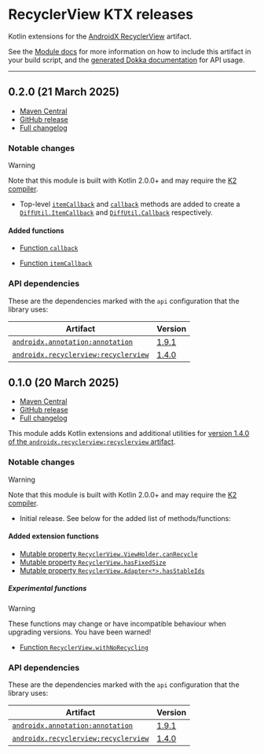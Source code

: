 # RecyclerView KTX releases

Kotlin extensions for
the [AndroidX RecyclerView](https://developer.android.com/jetpack/androidx/releases/recyclerview)
artifact.

See the [Module docs](./Module.md) for more information on how to include this artifact in your
build script, and
the [generated Dokka documentation](https://edricchan03.github.io/androidx-ktx-extras/androidx/recyclerview/recyclerview-ktx/index.html)
for API usage.

---

<a name="0.2.0"></a>

## 0.2.0 (21 March 2025)

* [Maven Central](https://central.sonatype.com/artifact/io.github.edricchan03.androidx.recyclerview/recyclerview-ktx/0.2.0)
* [GitHub release](https://github.com/EdricChan03/androidx-ktx-extras/releases/tag/recyclerview-ktx@0.2.0)
* [Full changelog](https://github.com/EdricChan03/androidx-ktx-extras/compare/recyclerview-ktx@0.1.0...recyclerview-ktx@0.2.0)

### Notable changes

> [!warning]
> Note that this module is built with Kotlin 2.0.0+ and may require
> the [K2 compiler](https://kotlinlang.org/docs/k2-compiler-migration-guide.html).

* Top-level [
  `itemCallback`](https://edricchan03.github.io/androidx-ktx-extras/androidx/recyclerview/recyclerview-ktx/io.github.edricchan03.androidx.recyclerview.ktx/item-callback.html)
  and [
  `callback`](https://edricchan03.github.io/androidx-ktx-extras/androidx/recyclerview/recyclerview-ktx/io.github.edricchan03.androidx.recyclerview.ktx/callback.html)
  methods are added to create a [
  `DiffUtil.ItemCallback`](https://developer.android.com/reference/kotlin/androidx/recyclerview/widget/DiffUtil.ItemCallback.html)
  and [
  `DiffUtil.Callback`](https://developer.android.com/reference/kotlin/androidx/recyclerview/widget/DiffUtil.Callback.html)
  respectively.

#### Added functions

* [Function
  `callback`](https://edricchan03.github.io/androidx-ktx-extras/androidx/recyclerview/recyclerview-ktx/io.github.edricchan03.androidx.recyclerview.ktx/callback.html)

* [Function
  `itemCallback`](https://edricchan03.github.io/androidx-ktx-extras/androidx/recyclerview/recyclerview-ktx/io.github.edricchan03.androidx.recyclerview.ktx/item-callback.html)

### API dependencies

These are the dependencies marked with the `api` configuration that the library uses:

Artifact | Version
---|---
[`androidx.annotation:annotation`](https://developer.android.com/jetpack/androidx/releases/annotation) | [1.9.1](https://developer.android.com/jetpack/androidx/releases/annotation#1.9.1)
[`androidx.recyclerview:recyclerview`](https://developer.android.com/jetpack/androidx/releases/recyclerview) | [1.4.0](https://developer.android.com/jetpack/androidx/releases/recyclerview#recyclerview-1.4.0)

<a name="0.1.0"></a>

## 0.1.0 (20 March 2025)

* [Maven Central](https://central.sonatype.com/artifact/io.github.edricchan03.androidx.recyclerview/recyclerview-ktx/0.1.0)
* [GitHub release](https://github.com/EdricChan03/androidx-ktx-extras/releases/tag/recyclerview-ktx@0.1.0)
* [Full changelog](https://github.com/EdricChan03/androidx-ktx-extras/commits/recyclerview-ktx@0.1.0)

This module adds Kotlin extensions and additional utilities for [version 1.4.0 of the
`androidx.recyclerview:recyclerview` artifact](https://developer.android.com/jetpack/androidx/releases/recyclerview#recyclerview-1.4.0).

### Notable changes

> [!warning]
> Note that this module is built with Kotlin 2.0.0+ and may require
> the [K2 compiler](https://kotlinlang.org/docs/k2-compiler-migration-guide.html).

* Initial release. See below for the added list of methods/functions:

#### Added extension functions

* [Mutable property
  `RecyclerView.ViewHolder.canRecycle`
  ](https://edricchan03.github.io/androidx-ktx-extras/androidx/recyclerview/recyclerview-ktx/io.github.edricchan03.androidx.recyclerview.ktx/can-recycle.html)
* [Mutable property
  `RecyclerView.hasFixedSize`](https://edricchan03.github.io/androidx-ktx-extras/androidx/recyclerview/recyclerview-ktx/io.github.edricchan03.androidx.recyclerview.ktx/has-fixed-size.html)
* [Mutable property
  `RecyclerView.Adapter<*>.hasStableIds`](https://edricchan03.github.io/androidx-ktx-extras/androidx/recyclerview/recyclerview-ktx/io.github.edricchan03.androidx.recyclerview.ktx/has-stable-ids.html)

##### Experimental functions

> [!WARNING]
> These functions may change or have incompatible behaviour when upgrading versions. You have been
> warned!

* [Function
  `RecyclerView.withNoRecycling`](https://edricchan03.github.io/androidx-ktx-extras/androidx/recyclerview/recyclerview-ktx/io.github.edricchan03.androidx.recyclerview.ktx/with-no-recycling.html)

### API dependencies

These are the dependencies marked with the `api` configuration that the library uses:

Artifact | Version
---|---
[`androidx.annotation:annotation`](https://developer.android.com/jetpack/androidx/releases/annotation) | [1.9.1](https://developer.android.com/jetpack/androidx/releases/annotation#1.9.1)
[`androidx.recyclerview:recyclerview`](https://developer.android.com/jetpack/androidx/releases/recyclerview) | [1.4.0](https://developer.android.com/jetpack/androidx/releases/recyclerview#recyclerview-1.4.0)
